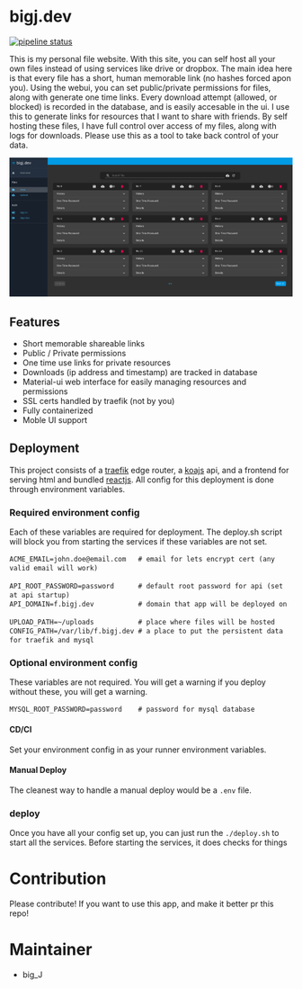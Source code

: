 # bigj.dev
[![pipeline status](https://gitlab.com/b1g_J/bigj.dev/badges/master/pipeline.svg)](https://gitlab.com/b1g_J/bigj.dev/commits/master)

This is my personal file website. With this site, you can self host all your own files instead of using services like drive or dropbox. 
The main idea here is that every file has a short, human memorable link (no hashes forced apon you). 
Using the webui, you can set public/private permissions for files, along with generate one time links.
Every download attempt (allowed, or blocked) is recorded in the database, and is easily accesable in the ui.
I use this to generate links for resources that I want to share with friends.
By self hosting these files, I have full control over access of my files, along with logs for downloads.
Please use this as a tool to take back control of your data.

![img](./img/1574321343.png)

## Features
- Short memorable shareable links
- Public / Private permissions
- One time use links for private resources
- Downloads (ip address and timestamp) are tracked in database
- Material-ui web interface for easily managing resources and permissions
- SSL certs handled by traefik (not by you)
- Fully containerized
- Moble UI support

## Deployment
This project consists of a [traefik](https://traefik.io/) edge router, a [koajs](https://koajs.com/) api, and a frontend for serving html and bundled [reactjs](https://reactjs.org/). All config for this deployment is done through environment variables.

### Required environment config
Each of these variables are required for deployment. The deploy.sh script will block you from starting the services if these variables are not set. 
```
ACME_EMAIL=john.doe@email.com   # email for lets encrypt cert (any valid email will work)

API_ROOT_PASSWORD=password      # default root password for api (set at api startup)
API_DOMAIN=f.bigj.dev           # domain that app will be deployed on

UPLOAD_PATH=~/uploads           # place where files will be hosted
CONFIG_PATH=/var/lib/f.bigj.dev # a place to put the persistent data for traefik and mysql
```

### Optional environment config
These variables are not required. You will get a warning if you deploy without these, you will get a warning.
```
MYSQL_ROOT_PASSWORD=password    # password for mysql database
```

#### CD/CI
Set your environment config in as your runner environment variables.

#### Manual Deploy
The cleanest way to handle a manual deploy would be a `.env` file.


### deploy
Once you have all your config set up, you can just run the `./deploy.sh` to start all the services. 
Before starting the services, it does checks for things

# Contribution
Please contribute! If you want to use this app, and make it better pr this repo!

# Maintainer
- big_J
